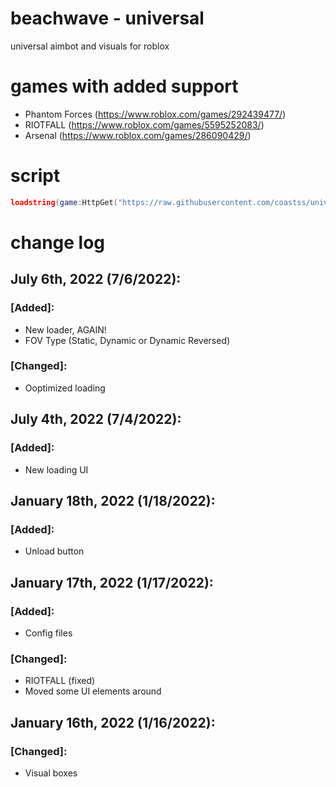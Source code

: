 # beachwave - universal
universal aimbot and visuals for roblox

# games with added support
- Phantom Forces (https://www.roblox.com/games/292439477/)
- RIOTFALL (https://www.roblox.com/games/5595252083/)
- Arsenal (https://www.roblox.com/games/286090429/)

# script
```lua
loadstring(game:HttpGet("https://raw.githubusercontent.com/coastss/universal/main/main.lua"))()
```

# change log
## July 6th, 2022 (7/6/2022):
### [Added]:
- New loader, AGAIN!
- FOV Type (Static, Dynamic or Dynamic Reversed)
### [Changed]:
- Ooptimized loading
## July 4th, 2022 (7/4/2022):
### [Added]:
- New loading UI
## January 18th, 2022 (1/18/2022):
### [Added]:
- Unload button
## January 17th, 2022 (1/17/2022):
### [Added]:
- Config files
### [Changed]:
- RIOTFALL (fixed)
- Moved some UI elements around
## January 16th, 2022 (1/16/2022):
### [Changed]:
- Visual boxes
